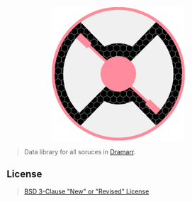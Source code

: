 <p align="center"><img src="https://github.com/Dramarr/Resources/blob/master/Images/logo.jpg?raw=true" width="300px;" height="300px" /></p>

> Data library for all soruces in [Dramarr](https://dramarr.com).

## License

> [BSD 3-Clause "New" or "Revised" License](https://github.com/Dramarr/Dramarr.Data/blob/master/LICENSE)
